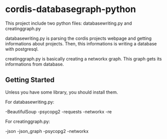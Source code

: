 # cordis-databasegraph-python
This project include two python files: databasewriting.py and creatinggraph.py

databasewriting.py is parsing the cordis projects webpage and getting informations about projects. Then, this informations is writing a database with postgresql.

creatinggraph.py is basically creating a networkx graph. This graph gets its informations from database.

## Getting Started
Unless you have some library, you should install them.

For databasewriting.py:

-BeautifulSoup
-psycopg2
-requests
-networkx
-re

For creatinggraph.py:

-json
-json_graph
-psycopg2
-networkx
